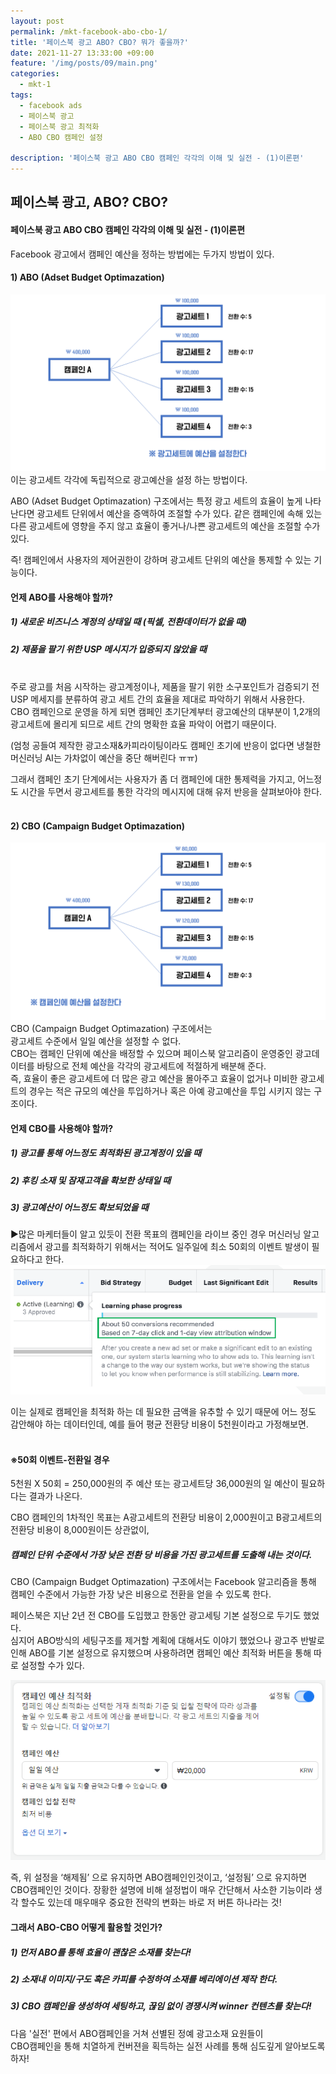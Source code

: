 ```yaml
---
layout: post
permalink: /mkt-facebook-abo-cbo-1/
title: '페이스북 광고 ABO? CBO? 뭐가 좋을까?'
date: 2021-11-27 13:33:00 +09:00
feature: '/img/posts/09/main.png'
categories:
  - mkt-1
tags:
  - facebook ads
  - 페이스북 광고
  - 페이스북 광고 최적화
  - ABO CBO 캠페인 설정

description: '페이스북 광고 ABO CBO 캠페인 각각의 이해 및 실전 - (1)이론편'
---
```


## 페이스북 광고, ABO? CBO?
#### 페이스북 광고 ABO CBO 캠페인 각각의 이해 및 실전 - (1)이론편
Facebook 광고에서 캠페인 예산을 정하는 방법에는 두가지 방법이 있다.
<br>
#### 1)	ABO (Adset Budget Optimazation)

![마케팅](/img/posts/09/2.PNG)<br>
이는 광고세트 각각에 독립적으로 광고예산을 설정 하는 방법이다.<br>

ABO (Adset Budget Optimazation) 구조에서는 특정 광고 세트의 효율이 높게 나타난다면
광고세트 단위에서 예산을 증액하여 조절할 수가 있다. 같은 캠페인에 속해 있는
다른 광고세트에 영향을 주지 않고 효율이 좋거나/나쁜 광고세트의 예산을 조절할 수가 있다.

즉! 캠페인에서 사용자의 제어권한이 강하며 광고세트 단위의 예산을 통제할 수 있는 기능이다.
<br>

#### 언제 ABO를 사용해야 할까?

##### 1)	새로운 비즈니스 계정의 상태일 때 (픽셀, 전환데이터가 없을 때)<br>
##### 2)	제품을 팔기 위한 USP 메시지가 입증되지 않았을 때
<br>
주로 광고를 처음 시작하는 광고계정이나, 제품을 팔기 위한 소구포인트가 검증되기 전 USP 메세지를 분류하여 광고 세트 간의 효율을 제대로 파악하기 위해서 사용한다.<br>
CBO 캠페인으로 운영을 하게 되면 캠페인 초기단계부터 광고예산의 대부분이 1,2개의 광고세트에 몰리게 되므로 세트 간의 명확한 효율 파악이 어렵기 때문이다. <br>

(엄청 공들여 제작한 광고소재&카피라이팅이라도 캠페인 초기에 반응이 없다면 냉철한 머신러닝 AI는 가차없이 예산을 중단 해버린다 ㅠㅠ) <br>

그래서 캠페인 초기 단계에서는 사용자가 좀 더 캠페인에 대한 통제력을 가지고, 어느정도 시간을 두면서 광고세트를 통한 각각의 메시지에 대해 유저 반응을 살펴보아야 한다.
<br><br>

#### 2)	CBO (Campaign Budget Optimazation)

![마케팅](/img/posts/09/3.PNG)
<br>
CBO (Campaign Budget Optimazation) 구조에서는<br> 광고세트 수준에서 일일 예산을 설정할 수 없다.<br>
CBO는 캠페인 단위에 예산을 배정할 수 있으며 페이스북 알고리즘이 운영중인 광고데이터를 바탕으로 전체 예산을 각각의 광고세트에 적절하게 배분해 준다.<br> 즉, 효율이 좋은 광고세트에 더 많은 광고 예산을 몰아주고 효율이 없거나 미비한 광고세트의 경우는 적은 규모의 예산을 투입하거나 혹은 아예 광고예산을 투입 시키지 않는 구조이다.

#### 언제 CBO를 사용해야 할까?

##### 1) 광고를 통해 어느정도 최적화된 광고계정이 있을 때
##### 2) 후킹 소재 및 잠재고객을 확보한 상태일 때
##### 3) 광고예산이 어느정도 확보되었을 때
▶많은 마케터들이 알고 있듯이 전환 목표의 캠페인을 라이브 중인 경우
머신러닝 알고리즘에서 광고를 최적화하기 위해서는 적어도 일주일에 최소 50회의 이벤트 발생이 필요하다고 한다.
<br>
![마케팅](/img/posts/09/4.PNG)
<br>

이는 실제로 캠페인을 최적화 하는 데 필요한 금액을 유추할 수 있기 때문에 어느 정도 감안해야 하는 데이터인데, 예를 들어 평균 전환당 비용이 5천원이라고 가정해보면.<br><br>
#### ※50회 이벤트-전환일 경우
5천원 X 50회 = 250,000원의 주 예산 또는 광고세트당 36,000원의 일 예산이 필요하다는 결과가 나온다. <br>

CBO 캠페인의 1차적인 목표는 A광고세트의 전환당 비용이 2,000원이고 B광고세트의 전환당 비용이 8,000원이든 상관없이,
##### 캠페인 단위 수준에서 가장 낮은 전환 당 비용을 가진 광고세트를 도출해 내는 것이다.<br>

CBO (Campaign Budget Optimazation) 구조에서는 Facebook 알고리즘을 통해 캠페인 수준에서 가능한 가장 낮은 비용으로 전환을 얻을 수 있도록 한다. <br>

페이스북은 지난 2년 전 CBO를 도입했고 한동안 광고세팅 기본 설정으로 두기도 했었다.<br>
심지어 ABO방식의 세팅구조를 제거할 계획에 대해서도 이야기 했었으나 광고주 반발로 인해
ABO를 기본 설정으로 유지했으며 사용하려면 캠페인 예산 최적화 버튼을 통해 따로 설정할 수가
있다.<br>

![마케팅](/img/posts/09/6.PNG)
<br>

즉, 위 설정을 ‘해제됨’ 으로 유지하면 ABO캠페인인것이고, ‘설정됨’ 으로 유지하면 CBO캠페인인 것이다. 장황한 설명에 비해 설정법이 매우 간단해서 사소한 기능이라 생각 할수도 있는데 매우매우 중요한 전략의 변화는 바로 저 버튼 하나라는 것!

#### 그래서 ABO-CBO 어떻게 활용할 것인가?
##### 1)	먼저 ABO를 통해 효율이 괜찮은 소재를 찾는다!
##### 2)	소재내 이미지/구도 혹은 카피를 수정하여 소재를 베리에이션 제작 한다.
##### 3)	CBO 캠페인을 생성하여 세팅하고, 끊임 없이 경쟁시켜 winner 컨텐츠를 찾는다!

다음 '실전' 편에서 ABO캠페인을 거쳐 선별된 정예 광고소재 요원들이 <br> CBO캠페인을 통해 치열하게 컨버젼을 획득하는 실전 사례를 통해 심도깊게 알아보도록 하자!
